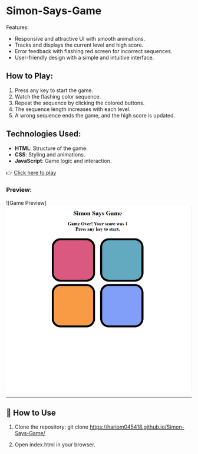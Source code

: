 # Simon-Says-Game

Features:
- Responsive and attractive UI with smooth animations.
- Tracks and displays the current level and high score.
- Error feedback with flashing red screen for incorrect sequences.
- User-friendly design with a simple and intuitive interface.

## How to Play:
1. Press any key to start the game.
2. Watch the flashing color sequence.
3. Repeat the sequence by clicking the colored buttons.
4. The sequence length increases with each level.
5. A wrong sequence ends the game, and the high score is updated.

## Technologies Used:
- **HTML**: Structure of the game.
- **CSS**: Styling and animations.
- **JavaScript**: Game logic and interaction.

👉 [Click here to play]( https://hariom045418.github.io/Simon-Says-Game/)

### Preview:
![Game Preview]![alt text](image.png)

---

## 📖 How to Use
1. Clone the repository:
   git clone  https://hariom045418.github.io/Simon-Says-Game/

2. Open index.html in your browser.
